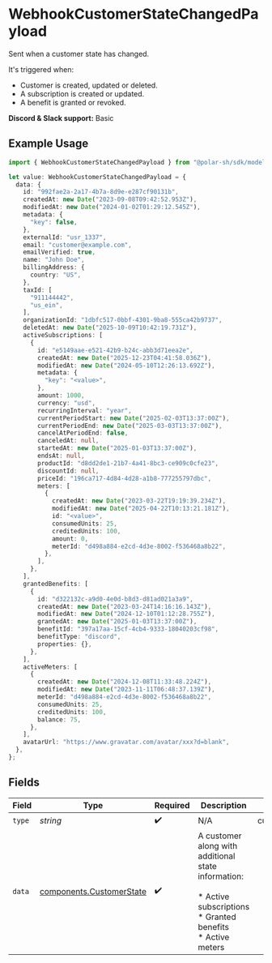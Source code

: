 # WebhookCustomerStateChangedPayload

Sent when a customer state has changed.

It's triggered when:

* Customer is created, updated or deleted.
* A subscription is created or updated.
* A benefit is granted or revoked.

**Discord & Slack support:** Basic

## Example Usage

```typescript
import { WebhookCustomerStateChangedPayload } from "@polar-sh/sdk/models/components/webhookcustomerstatechangedpayload.js";

let value: WebhookCustomerStateChangedPayload = {
  data: {
    id: "992fae2a-2a17-4b7a-8d9e-e287cf90131b",
    createdAt: new Date("2023-09-08T09:42:52.953Z"),
    modifiedAt: new Date("2024-01-02T01:29:12.545Z"),
    metadata: {
      "key": false,
    },
    externalId: "usr_1337",
    email: "customer@example.com",
    emailVerified: true,
    name: "John Doe",
    billingAddress: {
      country: "US",
    },
    taxId: [
      "911144442",
      "us_ein",
    ],
    organizationId: "1dbfc517-0bbf-4301-9ba8-555ca42b9737",
    deletedAt: new Date("2025-10-09T10:42:19.731Z"),
    activeSubscriptions: [
      {
        id: "e5149aae-e521-42b9-b24c-abb3d71eea2e",
        createdAt: new Date("2025-12-23T04:41:58.036Z"),
        modifiedAt: new Date("2024-05-10T12:26:13.692Z"),
        metadata: {
          "key": "<value>",
        },
        amount: 1000,
        currency: "usd",
        recurringInterval: "year",
        currentPeriodStart: new Date("2025-02-03T13:37:00Z"),
        currentPeriodEnd: new Date("2025-03-03T13:37:00Z"),
        cancelAtPeriodEnd: false,
        canceledAt: null,
        startedAt: new Date("2025-01-03T13:37:00Z"),
        endsAt: null,
        productId: "d8dd2de1-21b7-4a41-8bc3-ce909c0cfe23",
        discountId: null,
        priceId: "196ca717-4d84-4d28-a1b8-777255797dbc",
        meters: [
          {
            createdAt: new Date("2023-03-22T19:19:39.234Z"),
            modifiedAt: new Date("2025-04-22T10:13:21.181Z"),
            id: "<value>",
            consumedUnits: 25,
            creditedUnits: 100,
            amount: 0,
            meterId: "d498a884-e2cd-4d3e-8002-f536468a8b22",
          },
        ],
      },
    ],
    grantedBenefits: [
      {
        id: "d322132c-a9d0-4e0d-b8d3-d81ad021a3a9",
        createdAt: new Date("2023-03-24T14:16:16.143Z"),
        modifiedAt: new Date("2024-12-10T01:12:28.755Z"),
        grantedAt: new Date("2025-01-03T13:37:00Z"),
        benefitId: "397a17aa-15cf-4cb4-9333-18040203cf98",
        benefitType: "discord",
        properties: {},
      },
    ],
    activeMeters: [
      {
        createdAt: new Date("2024-12-08T11:33:48.224Z"),
        modifiedAt: new Date("2023-11-11T06:48:37.139Z"),
        meterId: "d498a884-e2cd-4d3e-8002-f536468a8b22",
        consumedUnits: 25,
        creditedUnits: 100,
        balance: 75,
      },
    ],
    avatarUrl: "https://www.gravatar.com/avatar/xxx?d=blank",
  },
};
```

## Fields

| Field                                                                                                          | Type                                                                                                           | Required                                                                                                       | Description                                                                                                    | Example                                                                                                        |
| -------------------------------------------------------------------------------------------------------------- | -------------------------------------------------------------------------------------------------------------- | -------------------------------------------------------------------------------------------------------------- | -------------------------------------------------------------------------------------------------------------- | -------------------------------------------------------------------------------------------------------------- |
| `type`                                                                                                         | *string*                                                                                                       | :heavy_check_mark:                                                                                             | N/A                                                                                                            | customer.state_changed                                                                                         |
| `data`                                                                                                         | [components.CustomerState](../../models/components/customerstate.md)                                           | :heavy_check_mark:                                                                                             | A customer along with additional state information:<br/><br/>* Active subscriptions<br/>* Granted benefits<br/>* Active meters |                                                                                                                |